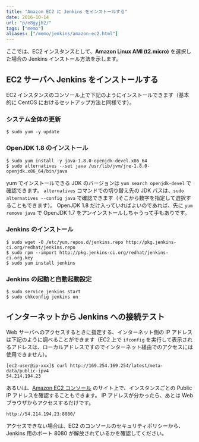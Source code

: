 ```yaml
---
title: "Amazon EC2 に Jenkins をインストールする"
date: 2016-10-14
url: "p/e8gyjh2/"
tags: ["memo"]
aliases: ["/memo/jenkins/amazon-ec2.html"]
---
```



ここでは、EC2 インスタンスとして、**Amazon Linux AMI (t2.micro)** を選択した場合の Jenkins インストール方法を示します。

EC2 サーバへ Jenkins をインストールする
----

EC2 インスタンスのコンソール上で下記のようにインストールできます（基本的に CentOS におけるセットアップ方法と同様です）。

### システム全体の更新

```
$ sudo yum -y update
```

### OpenJDK 1.8 のインストール

```
$ sudo yum install -y java-1.8.0-openjdk-devel.x86_64
$ sudo alternatives --set java /usr/lib/jvm/jre-1.8.0-openjdk.x86_64/bin/java
```

yum でインストールできる JDK のバージョンは `yum search openjdk-devel` で確認できます。
`alternatives` コマンドでの切り替え先の JDK パスは、`sudo alternatives --config java` で確認できます（そこから数字を指定して選択することもできます）。
OpenJDK 1.8 だけ入っていればよいのであれば、先に `yum remove java` で OpenJDK 1.7 をアンインストールしちゃうって手もありです。

### Jenkins のインストール

```
$ sudo wget -O /etc/yum.repos.d/jenkins.repo http://pkg.jenkins-ci.org/redhat/jenkins.repo
$ sudo rpm --import http://pkg.jenkins-ci.org/redhat/jenkins-ci.org.key
$ sudo yum install jenkins
```

### Jenkins の起動と自動起動設定

```
$ sudo service jenkins start
$ sudo chkconfig jenkins on
```

インターネットから Jenkins への接続テスト
----

Web サーバへのアクセスするときに指定する、インターネット側の IP アドレスは下記のように調べることができます（EC2 上で `ifconfig` を実行して表示されるアドレスは、ローカルアドレスですのでインターネット経由でのアクセスには使用できません）。

```
[ec2-user@ip-xxx]$ curl http://169.254.169.254/latest/meta-data/public-ipv4
54.214.194.23
```

あるいは、[Amazon EC2 コンソール](https://console.aws.amazon.com/ec2/) のサイト上で、インスタンスごとの Public IP アドレスを確認することもできます。
IP アドレスが分かったら、あとは Web ブラウザからアクセスするだけです。

```
http://54.214.194.23:8080/
```

アクセスできない場合は、EC2 のコンソールのセキュリティポリシーから、Jenkins 用のポート 8080 が解放されているかを確認してください。

